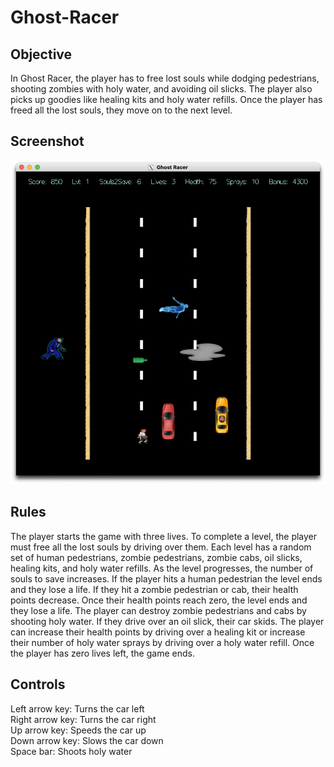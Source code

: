 # Ghost-Racer

## Objective
In Ghost Racer, the player has to free lost souls while dodging pedestrians, shooting zombies with holy water, and avoiding oil slicks. The player also picks up goodies like healing kits and holy water refills. Once the player has freed all the lost souls, they move on to the next level.

## Screenshot
![image](https://github.com/nikihosseinian/Ghost-Racer/blob/main/screenshot.jpg)

## Rules
The player starts the game with three lives. To complete a level, the player must free all the lost souls by driving over them. Each level has a random set of human pedestrians, zombie pedestrians, zombie cabs, oil slicks, healing kits, and holy water refills. As the level progresses, the number of souls to save increases. If the player hits a human pedestrian the level ends and they lose a life. If they hit a zombie pedestrian or cab, their health points decrease. Once their health points reach zero, the level ends and they lose a life. The player can destroy zombie pedestrians and cabs by shooting holy water. If they drive over an oil slick, their car skids. The player can increase their health points by driving over a healing kit or increase their number of holy water sprays by driving over a holy water refill. Once the player has zero lives left, the game ends.

## Controls
Left arrow key: Turns the car left\
Right arrow key: Turns the car right\
Up arrow key: Speeds the car up\
Down arrow key: Slows the car down\
Space bar: Shoots holy water
